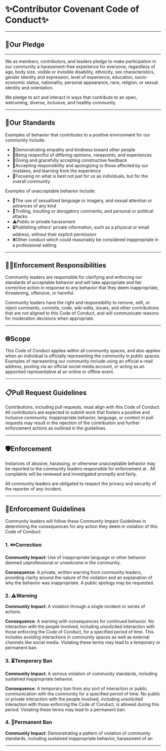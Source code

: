 # ✨Contributor Covenant Code of Conduct✨

---

## 🌟Our Pledge
---
We as members, contributors, and leaders pledge to make participation in our
community a harassment-free experience for everyone, regardless of age, body
size, visible or invisible disability, ethnicity, sex characteristics, gender
identity and expression, level of experience, education, socio-economic status,
nationality, personal appearance, race, religion, or sexual identity
and orientation.

We pledge to act and interact in ways that contribute to an open, welcoming,
diverse, inclusive, and healthy community.

---
## 🚦Our Standards

Examples of behavior that contributes to a positive environment for our
community include:

* 💖Demonstrating empathy and kindness toward other people
* 🤝Being respectful of differing opinions, viewpoints, and experiences
* 📝Giving and gracefully accepting constructive feedback
* 🌱Accepting responsibility and apologizing to those affected by our mistakes,
  and learning from the experience
* 🎯Focusing on what is best not just for us as individuals, but for the
  overall community

Examples of unacceptable behavior include:

* 🚫The use of sexualized language or imagery, and sexual attention or
  advances of any kind
* 🛑Trolling, insulting or derogatory comments, and personal or political attacks
* ⚠️Public or private harassment
* 🔒Publishing others' private information, such as a physical or email
  address, without their explicit permission
* ❌Other conduct which could reasonably be considered inappropriate in a
  professional setting

---

## 👨‍⚖️Enforcement Responsibilities

Community leaders are responsible for clarifying and enforcing our standards of
acceptable behavior and will take appropriate and fair corrective action in
response to any behavior that they deem inappropriate, threatening, offensive,
or harmful.

Community leaders have the right and responsibility to remove, edit, or reject
comments, commits, code, wiki edits, issues, and other contributions that are
not aligned to this Code of Conduct, and will communicate reasons for moderation
decisions when appropriate.

---
## 🌐Scope

This Code of Conduct applies within all community spaces, and also applies when
an individual is officially representing the community in public spaces.
Examples of representing our community include using an official e-mail address,
posting via an official social media account, or acting as an appointed
representative at an online or offline event.

---
## 📋Pull Request Guidelines

Contributions, including pull requests, must align with this Code of Conduct. 
All contributors are expected to submit work that fosters a positive and inclusive community. 
Inappropriate behavior, language, or content in pull requests may result in the rejection of 
the contribution and further enforcement actions as outlined in the guidelines.

---
## 🛡️Enforcement

Instances of abusive, harassing, or otherwise unacceptable behavior may be
reported to the community leaders responsible for enforcement at
.
All complaints will be reviewed and investigated promptly and fairly.

All community leaders are obligated to respect the privacy and security of the
reporter of any incident.

---
## 📖Enforcement Guidelines

Community leaders will follow these Community Impact Guidelines in determining
the consequences for any action they deem in violation of this Code of Conduct:

### 1. ✏️Correction

**Community Impact**: Use of inappropriate language or other behavior deemed
unprofessional or unwelcome in the community.

**Consequence**: A private, written warning from community leaders, providing
clarity around the nature of the violation and an explanation of why the
behavior was inappropriate. A public apology may be requested.

### 2. ⚠️Warning

**Community Impact**: A violation through a single incident or series
of actions.

**Consequence**: A warning with consequences for continued behavior. No
interaction with the people involved, including unsolicited interaction with
those enforcing the Code of Conduct, for a specified period of time. This
includes avoiding interactions in community spaces as well as external channels
like social media. Violating these terms may lead to a temporary or
permanent ban.

### 3. ⏳Temporary Ban

**Community Impact**: A serious violation of community standards, including
sustained inappropriate behavior.

**Consequence**: A temporary ban from any sort of interaction or public
communication with the community for a specified period of time. No public or
private interaction with the people involved, including unsolicited interaction
with those enforcing the Code of Conduct, is allowed during this period.
Violating these terms may lead to a permanent ban.

### 4. 🚫Permanent Ban

**Community Impact**: Demonstrating a pattern of violation of community
standards, including sustained inappropriate behavior,  harassment of an
<!-- individual, or aggression toward or disparagement of classes of individuals. -->

<!-- **Consequence**: A permanent ban from any sort of public interaction within -->
<!-- the community. -->

---
<!-- ## 📜Attribution -->

<!-- This Code of Conduct is adapted from the [Contributor Covenant][homepage], -->
<!-- version 2.0, available at -->
<!-- https://www.contributor-covenant.org/version/2/0/code_of_conduct.html. -->

<!-- Community Impact Guidelines were inspired by [Mozilla's code of conduct -->
<!-- enforcement ladder](https://github.com/mozilla/diversity). -->

<!-- [homepage]: https://www.contributor-covenant.org -->

<!-- For answers to common questions about this code of conduct, see the FAQ at -->
<!-- https://www.contributor-covenant.org/faq. Translations are available at -->
<!-- https://www.contributor-covenant.org/translations. -->

